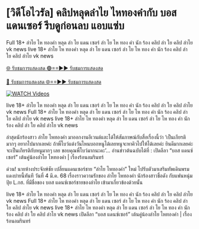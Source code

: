 # [วิดีโอไวรัล] คลิปหลุดลำไย ไหทองคำกับ บอส แดนเซอร์ รีบดูก่อนลบ แอบแซ่บ


Full 18+ ลำไย ไห ทองคำ หลุด ลํา ไย แดน เซอร์ ลํา ไย ไห ทอง คํา นัก ร้อง คลิป ลำ ใย คลิป ลำไย vk news live 18+ ลำไย ไห ทองคำ หลุด ลํา ไย แดน เซอร์ ลํา ไย ไห ทอง คํา นัก ร้อง คลิป ลำ ใย คลิป ลำไย vk news


[🌐 รับชมการแสดงสด 🟢==►► รับชมการแสดงสด](https://ultra-bulletin.blogspot.com/p/ultra-bulletin-25.html)

[🔴 รับชมการแสดงสด 🌐==►► รับชมการแสดงสด](https://ultra-bulletin.blogspot.com/p/ultra-bulletin-25.html)

[![WATCH Videos](https://i.imgur.com/dJHk4Zq.gif)](https://ultra-bulletin.blogspot.com/p/ultra-bulletin-25.html)


live 18+ ลำไย ไห ทองคำ หลุด ลํา ไย แดน เซอร์ ลํา ไย ไห ทอง คํา นัก ร้อง คลิป ลำ ใย คลิป ลำไย vk news Full 18+ ลำไย ไห ทองคำ หลุด ลํา ไย แดน เซอร์ ลํา ไย ไห ทอง คํา นัก ร้อง คลิป ลำ ใย คลิป ลำไย vk news live 18+ ลำไย ไห ทองคำ หลุด ลํา ไย แดน เซอร์ ลํา ไย ไห ทอง คํา นัก ร้อง คลิป ลำ ใย คลิป ลำไย vk news

ล่าสุดนักร้องสาว ลำไย ไหทองคำ มาออกงานอีเวนต์และได้ให้สัมภาษณ์กับสื่อเรื่องนี้ว่า ‘เป็นเกียรติมากๆ อยากไปมากเลยค่ะ ถ้าพี่โบว์แต่งวันไหนบอกหนูได้เลยหนูจะหาคิวไปให้ได้เลยค่ะ ยินดีมากเลยค่ะ จะเป็นเกียรติกับหนูมากๆ เลย ขอบคุณพี่โบว์มากนะคะ’... อ่านข่าวต้นฉบับได้ที่ : เปิดลีลา “บอส แดนซ์เซอร์” เต้นคู่น้องลำไย ไหทองคำ | เรื่องร้อนอมรินทร์

ด่วน! นายห้างประจักษ์ชัย เปลี่ยนแดนเซอร์ชาย “ลำไย ไหทองคำ” ใหม่ ไปรับตัวมาเสริมทัพเดินพรมแดงบ่ายนี้ทันที
วันที่ 4 มี.ค. 68 เรื่องราวความรักของ ลำไย ไหทองคำ นักร้องสาวชื่อดัง กับแฟนหนุ่ม ปุ้ย L.กฮ. ที่มีชื่อของ บอส แดนซ์เซอร์ชายของลำไย เข้ามาเกี่ยวข้องด้วยนั้น 

live 18+ ลำไย ไห ทองคำ หลุด ลํา ไย แดน เซอร์ ลํา ไย ไห ทอง คํา นัก ร้อง คลิป ลำ ใย คลิป ลำไย vk news Full 18+ ลำไย ไห ทองคำ หลุด ลํา ไย แดน เซอร์ ลํา ไย ไห ทอง คํา นัก ร้อง คลิป ลำ ใย คลิป ลำไย vk news live 18+ ลำไย ไห ทองคำ หลุด ลํา ไย แดน เซอร์ ลํา ไย ไห ทอง คํา นัก ร้อง คลิป ลำ ใย คลิป ลำไย vk news เปิดลีลา “บอส แดนซ์เซอร์” เต้นคู่น้องลำไย ไหทองคำ | เรื่องร้อนอมรินทร์